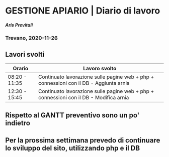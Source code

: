 # GESTIONE APIARIO | Diario di lavoro
##### Aris Previtali
### Trevano, 2020-11-26

## Lavori svolti


|Orario        |Lavoro svolto                 |
|--------------|------------------------------|
| 08:20 - 11:35 | Continuato lavorazione sulle pagine web + php + connessioni con il DB - Aggiunta arnia |
| 12:30 - 15:45 | Continuato lavorazione sulle pagine web + php + connessioni con il DB - Modifica arnia |


## 

## Rispetto al GANTT preventivo sono un po' indietro

## Per la prossima settimana prevedo di continuare lo sviluppo del sito, utilizzando php e il DB